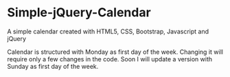 # Simple-jQuery-Calendar
A simple calendar created with HTML5, CSS, Bootstrap, Javascript and jQuery

Calendar is structured with Monday as first day of the week. Changing it will require only a few changes in the code. Soon I will update a version with Sunday as first day of the week.

